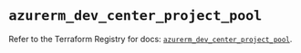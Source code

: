 # `azurerm_dev_center_project_pool`

Refer to the Terraform Registry for docs: [`azurerm_dev_center_project_pool`](https://registry.terraform.io/providers/hashicorp/azurerm/4.37.0/docs/resources/dev_center_project_pool).
